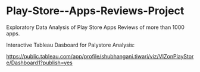 # Play-Store--Apps-Reviews-Project

Exploratory Data Analysis of Play Store Apps Reviews of more than 1000 apps.

Interactive Tableau Dasboard for Palystore Analysis:

https://public.tableau.com/app/profile/shubhangani.tiwari/viz/VIZonPlayStore/Dashboard1?publish=yes
